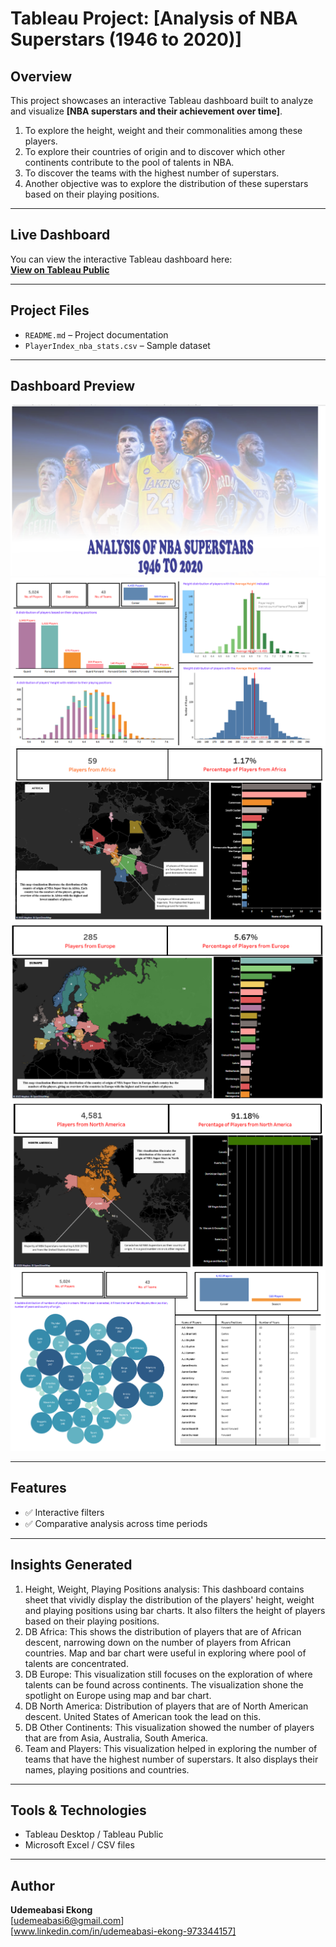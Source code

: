 # Tableau Project: [Analysis of NBA Superstars (1946 to 2020)]

## Overview
This project showcases an interactive Tableau dashboard built to analyze and visualize **[NBA superstars and their achievement over time]**.  
1. To explore the height, weight and their commonalities among these players. 
2. To explore their countries of origin and to discover which other continents contribute to the pool of talents in NBA.
3. To discover the teams with the highest number of superstars.
4. Another objective was to explore the distribution of these superstars based on their playing positions.

---

## Live Dashboard
You can view the interactive Tableau dashboard here:  
[**View on Tableau Public**](https://public.tableau.com/app/profile/udemeabasi.ekong/viz/AnalysisofNBASuperstars1946to2020/Dashboard1)

---

## Project Files
- `README.md` – Project documentation
- `PlayerIndex_nba_stats.csv` – Sample dataset

---

## Dashboard Preview
![Dashboard Screenshot](./Images/coverpage.PNG)
![Dashboard Screenshot](./Images/player_analysis.PNG)
![Dashboard Screenshot](./Images/africa.PNG)
![Dashboard Screenshot](./Images/europe.PNG)
![Dashboard Screenshot](./Images/north_america.PNG)
![Dashboard Screenshot](./Images/teams_players.PNG)

---

## Features
- ✅ Interactive filters  
- ✅ Comparative analysis across time periods

---

## Insights Generated
1. Height, Weight, Playing Positions analysis: This dashboard contains sheet that vividly display the distribution of the players' height, weight and playing positions using bar charts. It also filters the height of players based on their playing positions.
2. DB Africa: This shows the distribution of players that are of African descent, narrowing down on the number of players from African countries. Map and bar chart were useful in exploring where pool of talents are concentrated.
3. DB Europe: This visualization still focuses on the exploration of where talents can be found across continents. The visualization shone the spotlight on Europe using map and bar chart.
4. DB North America: Distribution of players that are of North American descent. United States of American took the lead on this.
5. DB Other Continents: This visualization showed the number of players that are from Asia, Australia, South America.
6. Team and Players: This visualization helped in exploring the number of teams that have the highest number of superstars. It also displays their names, playing positions and countries.

---

## Tools & Technologies
- Tableau Desktop / Tableau Public  
- Microsoft Excel / CSV files  

---

## Author
**Udemeabasi Ekong**  
[udemeabasi6@gmail.com]  
[www.linkedin.com/in/udemeabasi-ekong-973344157]

